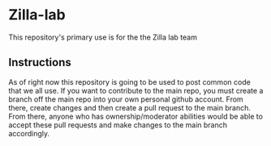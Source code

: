 # Zilla-lab
This repository's primary use is for the the Zilla lab team

## Instructions

As of right now this repository is going to be used to post common code that we all use. If you want to contribute to the main repo, you must create a branch off the main repo into your own personal github account. From there, create changes and then create a pull request to the main branch. From there, anyone who has ownership/moderator abilities would be able to accept these pull requests and make changes to the main branch accordingly.
